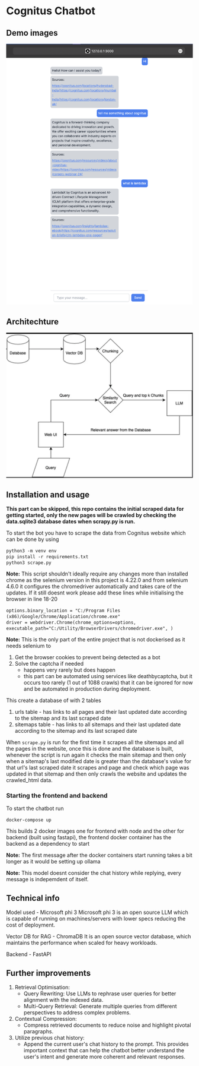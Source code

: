 # Cognitus Chatbot

## Demo images

![Frontend Chat UI](images/image.png)

## Architechture
![System architecture diagram](images/architecture.png)

## Installation and usage

**This part can be skipped, this repo contains the initial scraped data for getting started, only the new pages will be crawled by checking the data.sqlite3 database dates when scrapy.py is run.**

To start the bot you have to scrape the data from Cognitus website which can be done by using

```
python3 -m venv env
pip install -r requirements.txt
python3 scrape.py
```
**Note:** This script shouldn't ideally require any changes more than installed chrome as the selenium version in this project is 4.22.0 and from selenium 4.6.0 it configures the chromedriver automatically and takes care of the updates. If it still doesnt work please add these lines while initialising the browser in line 18-20

```
options.binary_location = "C:/Program Files (x86)/Google/Chrome/Application/chrome.exe"
driver = webdriver.Chrome(chrome_options=options, executable_path="C:/Utility/BrowserDrivers/chromedriver.exe", )
```

**Note:** This is the only part of the entire project that is not dockerised as it needs selenium to 
1. Get the browser cookies to prevent being detected as a bot 
2. Solve the captcha if needed 
    - happens very rarely but does happen
    - this part can be automated using services like deathbycaptcha, but it occurs too rarely (1 out of 1088 crawls) that it can be ignored for now and be automated in production during deployment.

This create a database of with 2 tables
1. urls table - has links to all pages and their last updated date according to the sitemap and its last scraped date
2. sitemaps table - has links to all sitemaps and their last updated date according to the sitemap and its last scraped date

When `scrape.py` is run for the first time it scrapes all the sitemaps and all the pages in the website, once this is done and the database is built, whenever the script is run again it checks the main sitemap and then only when a sitemap's last modified date is greater than the database's value for that url's last scraped date it scrapes and page and check which page was updated in that sitemap and then only crawls the website and updates the crawled_html data.

### Starting the frontend and backend 

To start the chatbot run
```
docker-compose up
```

This builds 2 docker images one for frontend with node and the other for backend (built using fastapi), the frontend docker container has the backend as a dependency to start

**Note:** The first message after the docker containers start running takes a bit longer as it would be setting up ollama

**Note:** This model doesnt consider the chat history while replying, every message is indepemdent of itself.

## Technical info
Model used - Microsoft phi 3 
Microsoft phi 3 is an open source LLM which is capable of running on machines/servers with lower specs reducing the cost of deployment.

Vector DB for RAG - ChromaDB
It is an open source vector database, which maintains the performance when scaled for heavy workloads.

Backend - FastAPI

## Further improvements

1. Retrieval Optimisation:
    - Query Rewriting: Use LLMs to rephrase user queries for better alignment with the indexed data.
    - Multi-Query Retrieval: Generate multiple queries from different perspectives to address complex problems.
2. Contextual Compression: 
    - Compress retrieved documents to reduce noise and highlight pivotal paragraphs.
3. Utilize previous chat history: 
    - Append the current user's chat history to the prompt. This provides important context that can help the chatbot better understand the user's intent and generate more coherent and relevant responses.




